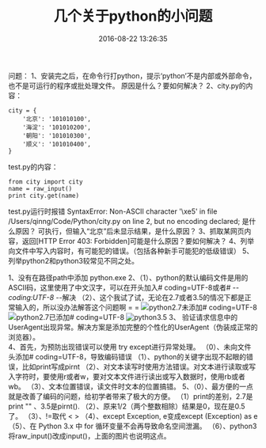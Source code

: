 ﻿---
title: '几个关于python的小问题'
date: 2016-08-22 13:26:35
tags: python
---
问题：
1、安装完之后，在命令行打python，提示‘python’不是内部或外部命令，也不是可运行的程序或批处理文件。
原因是什么？要如何解决？
2、city.py的内容：
```
city = {
	'北京': '101010100',
	'海淀': '101010200',
	'朝阳': '101010300',
	'顺义': '101010400',
}
```
test.py的内容：

```
from city import city 
name = raw_input() 
print city.get(name)
```

<!--more-->
test.py运行时报错
SyntaxError: Non-ASCII character '\xe5' in file /Users/qinng/Code/Python/city.py on line 2, but no encoding declared;
是什么原因？
可执行，但输入“北京”后未显示结果，是什么原因？
3、抓取某网页内容，返回[HTTP Error 403: Forbidden]可能是什么原因？要如何解决？
4、列举向文件中写入内容时，有可能犯的错误。（包括各种新手可能犯的低级错误）
5、列举python2和python3较常见不同之处。


1、没有在路径path中添加 python.exe
2、（1）、python的默认编码文件是用的ASCII码，这里使用了中文汉字，可以在开头加入# coding=UTF-8或者# -*- coding:UTF-8 -*-解决
   （2）、这个我试了试，无论在2.7或者3.5的情况下都是正常输入的，所以没办法解答这个问题啊 = = ![python2.7未添加# coding=UTF-8][1]
   ![python2.7已添加# coding=UTF-8][2]
   ![python3.5][3]
3、 验证请求信息中的UserAgent出现异常。解决方案是添加完整的个性化的UserAgent（伪装成正常的浏览器）。   
4、首先，为预防出现错误可以使用 try except进行异常处理。
（0）、未向文件头添加# coding=UTF-8，导致编码错误
（1）、python的关键字出现不起眼的错误，比如print写成pirnt
（2）、对文本读写时使用方法错误。对文本进行读取或写入字符时，要使用r或者w，要对文本文件进行读出或写入数据时，使用rb或者wb。
（3）、文本位置错误，读文件时文本的位置搞错。
5、（0）、最方便的一点就是改善了编码的问题，给初学者带来了极大的方便。
（1）print的差别，2.7是print ""
、3.5是pirnt().
（2）、原来1/2（两个整数相除）结果是0，现在是0.5了。
（3）、!=取代 < >
（4）、except Exception, e变成except (Exception) as e
（5）、在 Python 3.x 中 for 循环变量不会再导致命名空间泄漏。
（6）、python3将raw_input()改成input()，上面的图片也说明这点。


  [1]: http://7xtji5.com1.z0.glb.clouddn.com/QQ%E5%9B%BE%E7%89%8720160822131252.jpg
  [2]: http://7xtji5.com1.z0.glb.clouddn.com/QQ%E5%9B%BE%E7%89%8720160822131258.png
  [3]: http://7xtji5.com1.z0.glb.clouddn.com/QQ%E6%88%AA%E5%9B%BE20160822131557.jpg